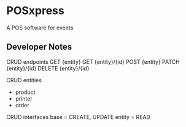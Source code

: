 # POSxpress

A POS software for events


## Developer Notes

CRUD endpoints
GET {entity}
GET {entity}/{id}
POST {entity}
PATCH {entity}/{id}
DELETE {entity}/{id}

CRUD entities
- product
- printer
- order

CRUD interfaces
base = CREATE, UPDATE
entity = READ